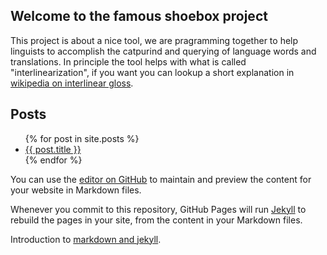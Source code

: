 ## Welcome to the famous shoebox project

This project is about a nice tool, we are pragramming together to help linguists to accomplish the catpurind and querying of language words and translations. In principle the tool helps with what is called "interlinearization", if you want you can lookup a short explanation in [wikipedia on interlinear gloss](https://en.wikipedia.org/wiki/Interlinear_gloss).

## Posts

<ul>
  {% for post in site.posts %}
    <li>
      <a href="{{ post.url }}">{{ post.title }}</a>
    </li>
  {% endfor %}
</ul>

You can use the [editor on GitHub](https://github.com/frankfurt-haskell-user-group/shoebox/edit/gh-pages/index.md) to maintain and preview the content for your website in Markdown files.

Whenever you commit to this repository, GitHub Pages will run [Jekyll](https://jekyllrb.com/) to rebuild the pages in your site, from the content in your Markdown files.

Introduction to [markdown and jekyll](markdown).

